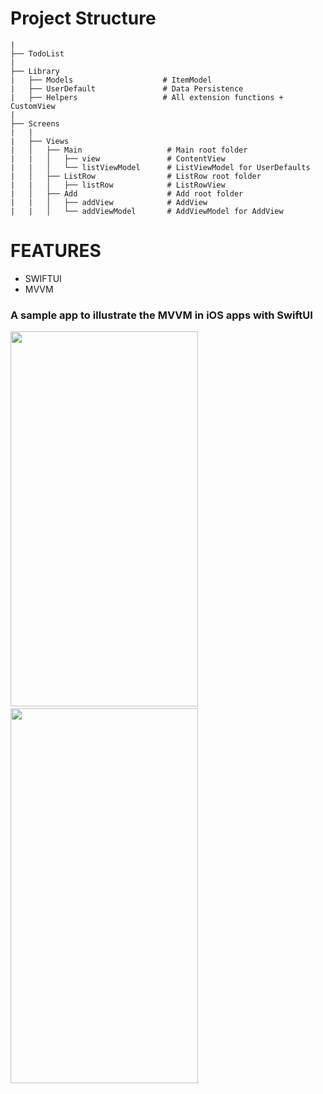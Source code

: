 # Project Structure

```
|
├── TodoList
|
├── Library
|   ├── Models                    # ItemModel
|   ├── UserDefault               # Data Persistence
|   ├── Helpers                   # All extension functions + CustomView
|
├── Screens
|   |
|   ├── Views
|   │   ├── Main                   # Main root folder
|   |   │   ├── view               # ContentView
|   |   │   └── listViewModel      # ListViewModel for UserDefaults
|   │   ├── ListRow                # ListRow root folder
|   |   │   ├── listRow            # ListRowView
|   │   ├── Add                    # Add root folder
|   |   │   ├── addView            # AddView
|   |   │   └── addViewModel       # AddViewModel for AddView
```

# FEATURES

- SWIFTUI
- MVVM



### A sample app to illustrate the MVVM in iOS apps with SwiftUI

<img src="https://user-images.githubusercontent.com/29463442/149243567-eeb3f520-4f1f-4725-8ea4-8d39ce69bf07.png" width="300" height="600"> &nbsp; <img src="https://user-images.githubusercontent.com/29463442/149243816-48fba83c-6d69-4a1f-a4c5-2866970361e0.png" width="300" height="600">

